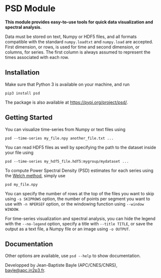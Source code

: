 # PSD Module


**This module provides easy-to-use tools for quick data visualization and spectral
analysis.**

Data must be stored on text, Numpy or HDF5 files, and all formats compatible with
the standard `numpy.loadtxt` and `numpy.load` are accepted. First dimension, or
rows, is used for time and second dimension, or columns, for series. The first
column is always assumed to represent the times associated with each row.

## Installation

Make sure that Python 3 is available on your machine, and run

```shell
pip3 install psd
```

The package is also available at https://pypi.org/project/psd/.

## Getting Started

You can visualize time-series from Numpy or text files using
```shell
psd --time-series my_file.npy another_file.txt ...
```

You can read HDF5 files as well by specifying the path to the dataset inside
your file using
```shell
psd --time-series my_hdf5_file.hdf5:mygroup/mydataset ...
```

To compute Power Spectral Density (PSD) estimates for each series using the
[Welch method](https://en.wikipedia.org/wiki/Welch%27s_method), simply use
```shell
psd my_file.npy
```

You can specify the number of rows at the top of the files you want to skip
using `-s SKIPROWS` option, the number of points per segment you want to use
with `-n NPERSEF` option, or the windowing function using `--window WINDOW`.

For time-series visualization and spectral analysis, you can hide the legend
with the `--no-legend` option, specify a title with `--title TITLE`, or save
the output as a text file, a Numpy file or an image using `-o OUTPUT`.

## Documentation

Other options are available, use `psd --help` to show documentation.

Developped by Jean-Baptiste Bayle (APC/CNES/CNRS), bayle@apc.in2p3.fr.
